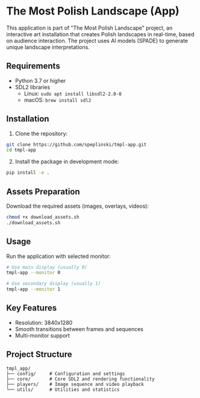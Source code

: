 # The Most Polish Landscape (App)

This application is part of "The Most Polish Landscape" project, an interactive art installation that creates Polish landscapes in real-time, based on audience interaction. The project uses AI models (SPADE) to generate unique landscape interpretations. 

## Requirements

- Python 3.7 or higher
- SDL2 libraries
  - Linux: `sudo apt install libsdl2-2.0-0`
  - macOS: `brew install sdl2`

## Installation

1. Clone the repository:
```bash
git clone https://github.com/speplinski/tmpl-app.git
cd tmpl-app
```

2. Install the package in development mode:
```bash
pip install -e .
```

## Assets Preparation

Download the required assets (images, overlays, videos):

```bash
chmod +x download_assets.sh
./download_assets.sh
```

## Usage

Run the application with selected monitor:

```bash
# Use main display (usually 0)
tmpl-app --monitor 0

# Use secondary display (usually 1)
tmpl-app --monitor 1
```

## Key Features

- Resolution: 3840x1280
- Smooth transitions between frames and sequences
- Multi-monitor support

## Project Structure

```
tmpl_app/
├── config/     # Configuration and settings
├── core/       # Core SDL2 and rendering functionality
├── players/    # Image sequence and video playback
└── utils/      # Utilities and statistics
```